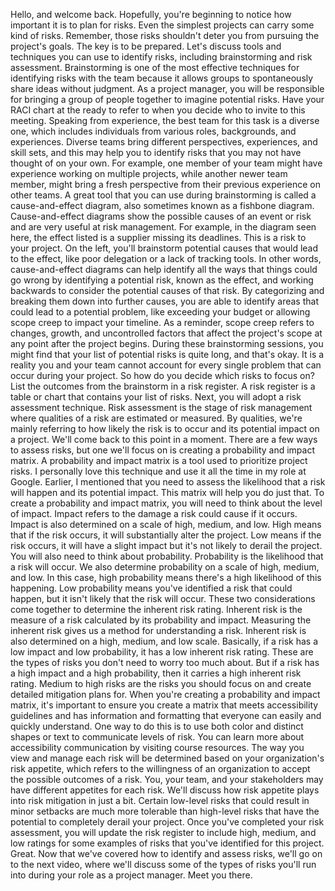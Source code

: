 Hello, and welcome back. Hopefully, you're beginning to notice how important it
is to plan for risks. Even the simplest projects can carry some kind of risks.
Remember, those risks shouldn't deter you from pursuing the project's goals. The
key is to be prepared. Let's discuss tools and techniques you can use to
identify risks, including brainstorming and risk assessment. Brainstorming is
one of the most effective techniques for identifying risks with the team because
it allows groups to spontaneously share ideas without judgment. As a project
manager, you will be responsible for bringing a group of people together to
imagine potential risks. Have your RACI chart at the ready to refer to when you
decide who to invite to this meeting. Speaking from experience, the best team
for this task is a diverse one, which includes individuals from various roles,
backgrounds, and experiences. Diverse teams bring different perspectives,
experiences, and skill sets, and this may help you to identify risks that you
may not have thought of on your own. For example, one member of your team might
have experience working on multiple projects, while another newer team member,
might bring a fresh perspective from their previous experience on other teams. A
great tool that you can use during brainstorming is called a cause-and-effect
diagram, also sometimes known as a fishbone diagram. Cause-and-effect diagrams
show the possible causes of an event or risk and are very useful at risk
management. For example, in the diagram seen here, the effect listed is a
supplier missing its deadlines. This is a risk to your project. On the left,
you'll brainstorm potential causes that would lead to the effect, like poor
delegation or a lack of tracking tools. In other words, cause-and-effect
diagrams can help identify all the ways that things could go wrong by
identifying a potential risk, known as the effect, and working backwards to
consider the potential causes of that risk. By categorizing and breaking them
down into further causes, you are able to identify areas that could lead to a
potential problem, like exceeding your budget or allowing scope creep to impact
your timeline. As a reminder, scope creep refers to changes, growth, and
uncontrolled factors that affect the project's scope at any point after the
project begins. During these brainstorming sessions, you might find that your
list of potential risks is quite long, and that's okay. It is a reality you and
your team cannot account for every single problem that can occur during your
project. So how do you decide which risks to focus on? List the outcomes from
the brainstorm in a risk register. A risk register is a table or chart that
contains your list of risks. Next, you will adopt a risk assessment technique.
Risk assessment is the stage of risk management where qualities of a risk are
estimated or measured. By qualities, we're mainly referring to how likely the
risk is to occur and its potential impact on a project. We'll come back to this
point in a moment. There are a few ways to assess risks, but one we'll focus on
is creating a probability and impact matrix. A probability and impact matrix is
a tool used to prioritize project risks. I personally love this technique and
use it all the time in my role at Google. Earlier, I mentioned that you need to
assess the likelihood that a risk will happen and its potential impact. This
matrix will help you do just that. To create a probability and impact matrix,
you will need to think about the level of impact. Impact refers to the damage a
risk could cause if it occurs. Impact is also determined on a scale of high,
medium, and low. High means that if the risk occurs, it will substantially alter
the project. Low means if the risk occurs, it will have a slight impact but it's
not likely to derail the project. You will also need to think about probability.
Probability is the likelihood that a risk will occur. We also determine
probability on a scale of high, medium, and low. In this case, high probability
means there's a high likelihood of this happening. Low probability means you've
identified a risk that could happen, but it isn't likely that the risk will
occur. These two considerations come together to determine the inherent risk
rating. Inherent risk is the measure of a risk calculated by its probability and
impact. Measuring the inherent risk gives us a method for understanding a risk.
Inherent risk is also determined on a high, medium, and low scale. Basically, if
a risk has a low impact and low probability, it has a low inherent risk rating.
These are the types of risks you don't need to worry too much about. But if a
risk has a high impact and a high probability, then it carries a high inherent
risk rating. Medium to high risks are the risks you should focus on and create
detailed mitigation plans for. When you're creating a probability and impact
matrix, it's important to ensure you create a matrix that meets accessibility
guidelines and has information and formatting that everyone can easily and
quickly understand. One way to do this is to use both color and distinct shapes
or text to communicate levels of risk. You can learn more about accessibility
communication by visiting course resources. The way you view and manage each
risk will be determined based on your organization's risk appetite, which refers
to the willingness of an organization to accept the possible outcomes of a risk.
You, your team, and your stakeholders may have different appetites for each
risk. We'll discuss how risk appetite plays into risk mitigation in just a bit.
Certain low-level risks that could result in minor setbacks are much more
tolerable than high-level risks that have the potential to completely derail
your project. Once you've completed your risk assessment, you will update the
risk register to include high, medium, and low ratings for some examples of
risks that you've identified for this project. Great. Now that we've covered how
to identify and assess risks, we'll go on to the next video, where we'll discuss
some of the types of risks you'll run into during your role as a project
manager. Meet you there.